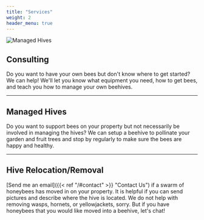 ```yaml
---
title: "Services"
weight: 2
header_menu: true
---
```

![Managed Hives](images/managed-hives.jpg)

## Consulting

Do you want to have your own bees but don't know where to get started? We can help! We'll let you know what equipment you need, how to get bees, and teach you how to manage your own beehives.

---

## Managed Hives

Do you want to support bees on your property but not necessarily be involved in managing the hives? We can setup a beehive to pollinate your garden and fruit trees and stop by regularly to make sure the bees are happy and healthy.

---

## Hive Relocation/Removal

[Send me an email]({{< ref "/#contact" >}} "Contact Us") if a swarm of honeybees has moved in on your property. It is helpful if you can send pictures and describe where the hive is located. We do not help with removing wasps, hornets, or yellowjackets, sorry. But if you have honeybees that you would like moved into a beehive, let's chat!
